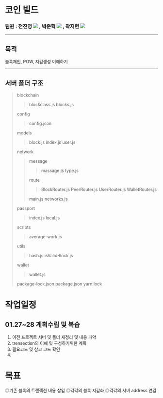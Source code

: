 # 코인 빌드

### 팀원 : 전진영 <a href="https://github.com/jeonjinoung"><img src="https://img.shields.io/badge/GitHub-181717?style=flat-square&logo=GitHub&logoColor=white"/></a> , 박준혁 <a href="https://github.com/berrypjh"><img src="https://img.shields.io/badge/GitHub-181717?style=flat-square&logo=GitHub&logoColor=white"/></a> , 곽지현 <a href="https://github.com/TsukinoHikari"><img src="https://img.shields.io/badge/GitHub-181717?style=flat-square&logo=GitHub&logoColor=white"/></a> 
---------------------------------------

## 목적
블록체인, POW, 지갑생성 이해하기

---------------------------------------

## 서버 폴더 구조
> blockchain
>> blockclass.js
>> blocks.js
>
> config
>> config.json
>
> models
>> block.js
>> index.js
>> user.js
>
> network
>> message
>>> massage.js
>>> type.js
>>
>> route
>>> BlockRouter.js
>>> PeerRouter.js
>>> UserRouter.js
>>> WalletRouter.js
>>
>> main.js
>> networks.js
>
> passport
>> index.js
>> local.js
>
> scripts
>> average-work.js
>
> utils
>> hash.js
>> isValidBlock.js
>
> wallet
>> wallet.js
>
> package-lock.json
> package.json
> yarn.lock

# 작업일정
## 01.27~28 계획수립 및 복습 ##
1. 이전 프로젝트 서버 및 폴더 재정리 및 내용 파악
2. trensection의 이해 및 구성하기위한 계획
3. 필요코드 및 참고 코드 확인
4. 

# 목표 #
◎기존 블록의 트랜잭션 내용 삽입
◎각각의 블록 지갑화
◎각각의 서버 address 연결

